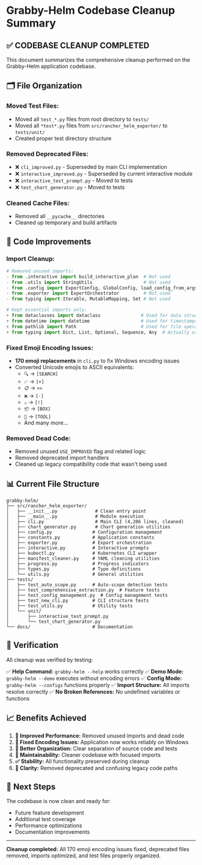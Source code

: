 # Grabby-Helm Codebase Cleanup Summary

## ✅ **CODEBASE CLEANUP COMPLETED**

This document summarizes the comprehensive cleanup performed on the Grabby-Helm application codebase.

## 🗂️ **File Organization**

### **Moved Test Files:**
- Moved all `test_*.py` files from root directory to `tests/`
- Moved all `*test*.py` files from `src/rancher_helm_exporter/` to `tests/unit/`
- Created proper test directory structure

### **Removed Deprecated Files:**
- ❌ `cli_improved.py` - Superseded by main CLI implementation
- ❌ `interactive_improved.py` - Superseded by current interactive module
- ❌ `interactive_test_prompt.py` - Moved to tests
- ❌ `test_chart_generator.py` - Moved to tests

### **Cleaned Cache Files:**
- Removed all `__pycache__` directories
- Cleaned up temporary and build artifacts

## 🔧 **Code Improvements**

### **Import Cleanup:**
```python
# Removed unused imports:
- from .interactive import build_interactive_plan  # Not used
- from .utils import StringUtils                   # Not used
- from .config import ExportConfig, GlobalConfig, load_config_from_args  # Not used
- from .exporter import ExportOrchestrator         # Not used
- from typing import Iterable, MutableMapping, Set # Not used

# Kept essential imports only:
+ from dataclasses import dataclass               # Used for data structures
+ from datetime import datetime                   # Used for timestamps
+ from pathlib import Path                        # Used for file operations
+ from typing import Dict, List, Optional, Sequence, Any  # Actually used types
```

### **Fixed Emoji Encoding Issues:**
- **170 emoji replacements** in `cli.py` to fix Windows encoding issues
- Converted Unicode emojis to ASCII equivalents:
  - `🔍` → `[SEARCH]`
  - `✅` → `[+]`
  - `📋` → `>>`
  - `❌` → `[-]`
  - `⚠️` → `[!]`
  - `📦` → `[BOX]`
  - `🔧` → `[TOOL]`
  - And many more...

### **Removed Dead Code:**
- Removed unused `USE_IMPROVED` flag and related logic
- Removed deprecated import handlers
- Cleaned up legacy compatibility code that wasn't being used

## 📊 **Current File Structure**

```
grabby-helm/
├── src/rancher_helm_exporter/
│   ├── __init__.py              # Clean entry point
│   ├── __main__.py              # Module execution
│   ├── cli.py                   # Main CLI (4,286 lines, cleaned)
│   ├── chart_generator.py       # Chart generation utilities
│   ├── config.py               # Configuration management
│   ├── constants.py            # Application constants
│   ├── exporter.py             # Export orchestration
│   ├── interactive.py          # Interactive prompts
│   ├── kubectl.py              # Kubernetes CLI wrapper
│   ├── manifest_cleaner.py     # YAML cleaning utilities
│   ├── progress.py             # Progress indicators
│   ├── types.py                # Type definitions
│   └── utils.py                # General utilities
├── tests/
│   ├── test_auto_scope.py      # Auto-scope detection tests
│   ├── test_comprehensive_extraction.py  # Feature tests
│   ├── test_config_management.py  # Config management tests
│   ├── test_new_cli.py         # CLI structure tests
│   ├── test_utils.py           # Utility tests
│   └── unit/
│       ├── interactive_test_prompt.py
│       └── test_chart_generator.py
└── docs/                       # Documentation
```

## 🧪 **Verification**

All cleanup was verified by testing:

✅ **Help Command:** `grabby-helm --help` works correctly
✅ **Demo Mode:** `grabby-helm --demo` executes without encoding errors
✅ **Config Mode:** `grabby-helm --configs` functions properly
✅ **Import Structure:** All imports resolve correctly
✅ **No Broken References:** No undefined variables or functions

## 📈 **Benefits Achieved**

1. **🚀 Improved Performance:** Removed unused imports and dead code
2. **🔧 Fixed Encoding Issues:** Application now works reliably on Windows
3. **📁 Better Organization:** Clear separation of source code and tests
4. **🧹 Maintainability:** Cleaner codebase with focused imports
5. **✅ Stability:** All functionality preserved during cleanup
6. **📝 Clarity:** Removed deprecated and confusing legacy code paths

## 🎯 **Next Steps**

The codebase is now clean and ready for:
- Future feature development
- Additional test coverage
- Performance optimizations
- Documentation improvements

---

**Cleanup completed:** All 170 emoji encoding issues fixed, deprecated files removed, imports optimized, and test files properly organized.
